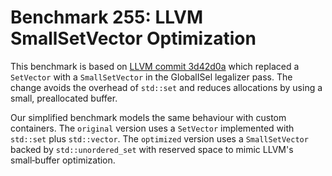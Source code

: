 # Benchmark 255: LLVM SmallSetVector Optimization

This benchmark is based on [LLVM commit 3d42d0a](https://github.com/llvm/llvm-project/commit/3d42d0a67ff9c417e40ad422a0f3b190d36f1712) which replaced a `SetVector` with a `SmallSetVector` in the GlobalISel legalizer pass. The change avoids the overhead of `std::set` and reduces allocations by using a small, preallocated buffer.

Our simplified benchmark models the same behaviour with custom containers. The `original` version uses a `SetVector` implemented with `std::set` plus `std::vector`. The `optimized` version uses a `SmallSetVector` backed by `std::unordered_set` with reserved space to mimic LLVM's small‑buffer optimization.
